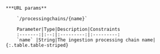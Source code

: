     ***URL params**

        `/processingchains/{name}`

        Parameter|Type|Description|Constraints
        :-------:|:--:|:---------:|:---------:
        `name` |String|The ingestion processing chain name|
    {:.table.table-striped}

